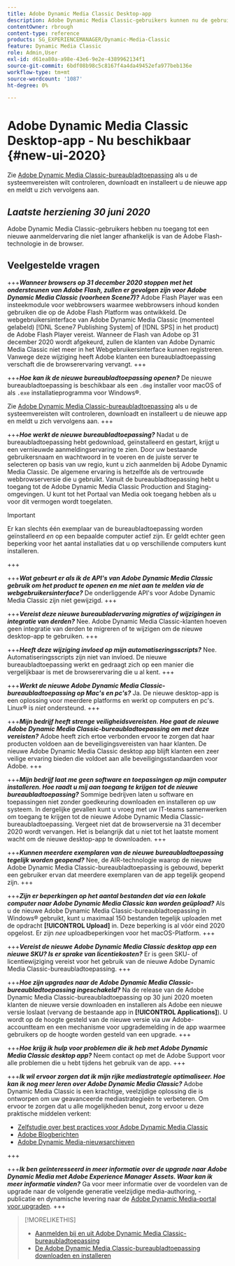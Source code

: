 ```yaml
---
title: Adobe Dynamic Media Classic Desktop-app
description: Adobe Dynamic Media Classic-gebruikers kunnen nu de gebruikersinterface volledig vernieuwen. De ervaring biedt een bijgewerkte aanmelding met koppelingen naar waardevolle bronnen en deze update is bovendien niet langer afhankelijk van de Adobe Flash in de browser.
contentOwner: rbrough
content-type: reference
products: SG_EXPERIENCEMANAGER/Dynamic-Media-Classic
feature: Dynamic Media Classic
role: Admin,User
exl-id: d61ea80a-a98e-43e6-9e2e-4389962134f1
source-git-commit: 6bdf08b98c5c8167f4a4da49452efa977beb136e
workflow-type: tm+mt
source-wordcount: '1087'
ht-degree: 0%

---
```


# Adobe Dynamic Media Classic Desktop-app - Nu beschikbaar {#new-ui-2020}

Zie [Adobe Dynamic Media Classic-bureaubladtoepassing](/help/dynamic-media-classic-desktop-app.md) als u de systeemvereisten wilt controleren, downloadt en installeert u de nieuwe app en meldt u zich vervolgens aan.

## _Laatste herziening 30 juni 2020_

Adobe Dynamic Media Classic-gebruikers hebben nu toegang tot een nieuwe aanmeldervaring die niet langer afhankelijk is van de Adobe Flash-technologie in de browser.

## Veelgestelde vragen

+++**_Wanneer browsers op 31 december 2020 stoppen met het ondersteunen van Adobe Flash, zullen er gevolgen zijn voor Adobe Dynamic Media Classic (voorheen Scene7)?_**
Adobe Flash Player was een insteekmodule voor webbrowsers waarmee webbrowsers inhoud konden gebruiken die op de Adobe Flash Platform was ontwikkeld. De webgebruikersinterface van Adobe Dynamic Media Classic (momenteel gelabeld) [!DNL Scene7 Publishing System] of [!DNL SPS] in het product) de Adobe Flash Player vereist. Wanneer de Flash van Adobe op 31 december 2020 wordt afgekeurd, zullen de klanten van Adobe Dynamic Media Classic niet meer in het Webgebruikersinterface kunnen registreren. Vanwege deze wijziging heeft Adobe klanten een bureaubladtoepassing verschaft die de browserervaring vervangt.
+++

+++**_Hoe kan ik de nieuwe bureaubladtoepassing openen?_**
De nieuwe bureaubladtoepassing is beschikbaar als een `.dmg` installer voor macOS of als `.exe` installatieprogramma voor Windows®.

Zie [Adobe Dynamic Media Classic-bureaubladtoepassing](/help/dynamic-media-classic-desktop-app.md) als u de systeemvereisten wilt controleren, downloadt en installeert u de nieuwe app en meldt u zich vervolgens aan.
+++

<!-- NEWSLETTER IS DEAD The download links are also available by way of the [Adobe Dynamic Media Classic newsletter subscription page.](https://www.adobe.com/subscription/dynamic-media-newsletter.html) -->

+++**_Hoe werkt de nieuwe bureaubladtoepassing?_**
Nadat u de bureaubladtoepassing hebt gedownload, geïnstalleerd en gestart, krijgt u een vernieuwde aanmeldingservaring te zien. Door uw bestaande gebruikersnaam en wachtwoord in te voeren en de juiste server te selecteren op basis van uw regio, kunt u zich aanmelden bij Adobe Dynamic Media Classic. De algemene ervaring is hetzelfde als de vertrouwde webbrowserversie die u gebruikt. Vanuit de bureaubladtoepassing hebt u toegang tot de Adobe Dynamic Media Classic Production and Staging-omgevingen. U kunt tot het Portaal van Media ook toegang hebben als u voor dit vermogen wordt toegelaten.

>[!IMPORTANT]
>
>Er kan slechts één exemplaar van de bureaubladtoepassing worden geïnstalleerd *en* op een bepaalde computer actief zijn. Er geldt echter geen beperking voor het aantal installaties dat u op verschillende computers kunt installeren.

+++

+++**_Wat gebeurt er als ik de API&#39;s van Adobe Dynamic Media Classic gebruik om het product te openen en me niet aan te melden via de webgebruikersinterface?_**
De onderliggende API&#39;s voor Adobe Dynamic Media Classic zijn niet gewijzigd.
+++

+++**_Vereist deze nieuwe bureaubladervaring migraties of wijzigingen in integratie van derden?_**
Nee. Adobe Dynamic Media Classic-klanten hoeven geen integratie van derden te migreren of te wijzigen om de nieuwe desktop-app te gebruiken.
+++

+++**_Heeft deze wijziging invloed op mijn automatiseringsscripts?_**
Nee. Automatiseringsscripts zijn niet van invloed. De nieuwe bureaubladtoepassing werkt en gedraagt zich op een manier die vergelijkbaar is met de browserervaring die u al kent.
+++

+++**_Werkt de nieuwe Adobe Dynamic Media Classic-bureaubladtoepassing op Mac&#39;s en pc&#39;s?_**
Ja. De nieuwe desktop-app is een oplossing voor meerdere platforms en werkt op computers en pc&#39;s. Linux® is *niet* ondersteund.
+++

+++**_Mijn bedrijf heeft strenge veiligheidsvereisten. Hoe gaat de nieuwe Adobe Dynamic Media Classic-bureaubladtoepassing om met deze vereisten?_**
Adobe heeft zich ertoe verbonden ervoor te zorgen dat haar producten voldoen aan de beveiligingsvereisten van haar klanten. De nieuwe Adobe Dynamic Media Classic desktop app blijft klanten een zeer veilige ervaring bieden die voldoet aan alle beveiligingsstandaarden voor Adobe.
+++

+++**_Mijn bedrijf laat me geen software en toepassingen op mijn computer installeren. Hoe raadt u mij aan toegang te krijgen tot de nieuwe bureaubladtoepassing?_**
Sommige bedrijven laten u software en toepassingen niet zonder goedkeuring downloaden en installeren op uw systeem. In dergelijke gevallen kunt u vroeg met uw IT-teams samenwerken om toegang te krijgen tot de nieuwe Adobe Dynamic Media Classic-bureaubladtoepassing. Vergeet niet dat de browserversie na 31 december 2020 wordt vervangen. Het is belangrijk dat u niet tot het laatste moment wacht om de nieuwe desktop-app te downloaden.
+++

+++**_Kunnen meerdere exemplaren van de nieuwe bureaubladtoepassing tegelijk worden geopend?_**
Nee, de AIR-technologie waarop de nieuwe Adobe Dynamic Media Classic-bureaubladtoepassing is gebouwd, beperkt een gebruiker ervan dat meerdere exemplaren van de app tegelijk geopend zijn.
+++

+++**_Zijn er beperkingen op het aantal bestanden dat via een lokale computer naar Adobe Dynamic Media Classic kan worden geüpload?_**
Als u de nieuwe Adobe Dynamic Media Classic-bureaubladtoepassing in Windows® gebruikt, kunt u maximaal 150 bestanden tegelijk uploaden met de opdracht **[!UICONTROL Upload]** in. Deze beperking is al vóór eind 2020 opgelost. Er zijn *nee* uploadbeperkingen voor het macOS-Platform.
+++

+++**_Vereist de nieuwe Adobe Dynamic Media Classic desktop app een nieuwe SKU? Is er sprake van licentiekosten?_**
Er is geen SKU- of licentiewijziging vereist voor het gebruik van de nieuwe Adobe Dynamic Media Classic-bureaubladtoepassing.
+++

+++**_Hoe zijn upgrades naar de Adobe Dynamic Media Classic-bureaubladtoepassing ingeschakeld?_**
Na de release van de Adobe Dynamic Media Classic-bureaubladtoepassing op 30 juni 2020 moeten klanten de nieuwe versie downloaden en installeren als Adobe een nieuwe versie loslaat (vervang de bestaande app in **[!UICONTROL Applications]**). U wordt op de hoogte gesteld van de nieuwe versie via uw Adobe-accountteam en een mechanisme voor upgrademelding in de app waarmee gebruikers op de hoogte worden gesteld van een upgrade.
+++

+++**_Hoe krijg ik hulp voor problemen die ik heb met Adobe Dynamic Media Classic desktop app?_**
Neem contact op met de Adobe Support voor alle problemen die u hebt tijdens het gebruik van de app.
+++

+++**_Ik wil ervoor zorgen dat ik mijn rijke mediastrategie optimaliseer. Hoe kan ik nog meer leren over Adobe Dynamic Media Classic?_**
Adobe Dynamic Media Classic is een krachtige, veelzijdige oplossing die is ontworpen om uw geavanceerde mediastrategieën te verbeteren. Om ervoor te zorgen dat u alle mogelijkheden benut, zorg ervoor u deze praktische middelen verkent:

* [Zelfstudie over best practices voor Adobe Dynamic Media Classic](https://experienceleague.adobe.com/docs/experience-manager-learn/dynamic-media-classic-tutorial/overview.html)
* [Adobe Blogberichten](https://blog.adobe.com/)<!-- (https://blog.adobe.com/tag/dynamic-media/) -->
* [Adobe Dynamic Media-nieuwsarchieven](https://experienceleague.adobe.com/docs/dynamic-media-classic/using/dynamic-media-newsletter.html)

+++

<!-- HIDDEN AUGUST 2, 2021 BECAUSE THE NEWSLETTER WAS DISCONTINUED Plus, [subscribe to the Dynamic Media newsletter](https://www.adobe.com/subscription/dynamic-media-newsletter.html) to stay current on the latest news, information, training opportunities, powerful features available to you such as [Smart Imaging](https://experienceleague.adobe.com/docs/experience-manager-65/assets/dynamic/imaging-faq.html#dynamic), and the complementary audit program. -->

+++**_Ik ben geïnteresseerd in meer informatie over de upgrade naar Adobe Dynamic Media met Adobe Experience Manager Assets. Waar kan ik meer informatie vinden?_**
Ga voor meer informatie over de voordelen van de upgrade naar de volgende generatie veelzijdige media-authoring, -publicatie en dynamische levering naar de [Adobe Dynamic Media-portal voor upgraden](https://exploreadobe.com/dynamic-media-upgrade/).
+++

>[!MORELIKETHIS]
>
>* [Aanmelden bij en uit Adobe Dynamic Media Classic-bureaubladtoepassing](/help/signing-out.md)
>* [De Adobe Dynamic Media Classic-bureaubladtoepassing downloaden en installeren](/help/dynamic-media-classic-desktop-app.md)


<!-- SAVE - OLD LINK TO BEST PRACTICES GUIDE IN PDF https://www.adobe.com/content/dam/www/us/en/marketing/experience-manager-assets/dynamic-media/adobe-dynamic-media-classic-best-practices-guide.pdf -->